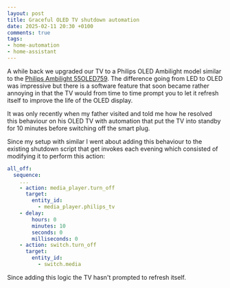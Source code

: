 ```yaml
---
layout: post
title: Graceful OLED TV shutdown automation
date: 2025-02-11 20:30 +0100
comments: true
tags:
- home-automation
- home-assistant
---
```


A while back we upgraded our TV to a Philips OLED Ambilight model similar to the [Philips Ambilight 55OLED759](https://www.amazon.com/exec/obidos/ASIN/B0D3VM2HGM/hexagon014-20/). The difference going from LED to OLED was impressive but there is a software feature that soon became rather annoying in that the TV would from time to time prompt you to let it refresh itself to improve the life of the OLED display.

It was only recently when my father visited and told me how he resolved this behaviour on his OLED TV with automation that put the TV into standby for 10 minutes before switching off the smart plug.

Since my setup with similar I went about adding this behaviour to the existing shutdown script that get invokes each evening which consisted of modifying it to perform this action:

```yaml
all_off:
  sequence:
    ...
    - action: media_player.turn_off
      target:
        entity_id:
          - media_player.philips_tv
    - delay:
        hours: 0
        minutes: 10
        seconds: 0
        milliseconds: 0
    - action: switch.turn_off
      target:
        entity_id:
          - switch.media
```

Since adding this logic the TV hasn't prompted to refresh itself.
